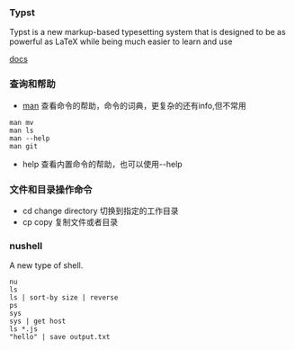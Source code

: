 ###  Typst


Typst is a new markup-based typesetting system that is designed to be as powerful as LaTeX while being much easier to learn and use

<a href = "https://typst.app/docs/" >docs<a/>


### 查询和帮助

- [man](./shell_record/man.md)
查看命令的帮助，命令的词典，更复杂的还有info,但不常用
```shell
man mv
man ls
man --help
man git 
```

- help
查看内置命令的帮助，也可以使用--help

### 文件和目录操作命令
- cd 
change directory 切换到指定的工作目录
- cp
copy 复制文件或者目录

### nushell
A new type of shell.
```shell
nu 
ls
ls | sort-by size | reverse
ps
sys
sys | get host
ls *.js
"hello" | save output.txt
```


